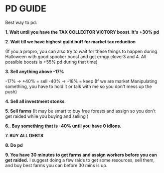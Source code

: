 # __PD GUIDE__

Best way to pd:

**1.  Wait until you have the TAX COLLECTOR VICTORY boost. It's +30% pd**

**2. Wait till we have highest guild buff for market tax reduction**

(If you a propro, you can also try to wait for these things to happen during Halloween with good spooker boost and get erngy clover3 and 4. All possible boosts is +55% pd during that time)

**3. Sell anything above -17%**

 -17% -> +40% = sell
-40% -> -18% = keep
(If we are market Manipulating something, you have to hold it or talk with me so you don't mess up the push) 

**4.  Sell all investment stonks**

**5. Sell farms**
(It may be smart to buy free forests and assign so you don't get raided while you buying and selling ) 

**6.. Buy something that is -40% until you have 0 idlons.**

**7. BUY ALL DEBTS**

**8. Do pd**

**9. You have 30 minutes to get farms and assign workers before you can get raided.**
 I suggest doing a few raids to get some resources, sell them, and buy best farms you can before 30 mins is up.